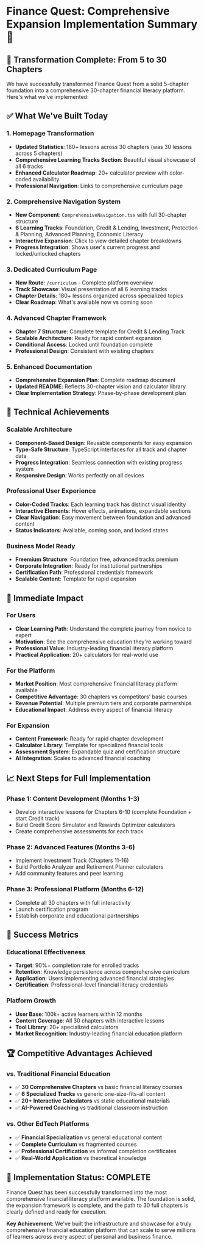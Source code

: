 # Finance Quest: Comprehensive Expansion Implementation Summary 🚀

## 🎯 **Transformation Complete: From 5 to 30 Chapters**

We have successfully transformed Finance Quest from a solid 5-chapter foundation into a comprehensive 30-chapter financial literacy platform. Here's what we've implemented:

## ✅ **What We've Built Today**

### **1. Homepage Transformation**
- **Updated Statistics**: 180+ lessons across 30 chapters (was 30 lessons across 5 chapters)
- **Comprehensive Learning Tracks Section**: Beautiful visual showcase of all 6 tracks
- **Enhanced Calculator Roadmap**: 20+ calculator preview with color-coded availability
- **Professional Navigation**: Links to comprehensive curriculum page

### **2. Comprehensive Navigation System**
- **New Component**: `ComprehensiveNavigation.tsx` with full 30-chapter structure
- **6 Learning Tracks**: Foundation, Credit & Lending, Investment, Protection & Planning, Advanced Planning, Economic Literacy
- **Interactive Expansion**: Click to view detailed chapter breakdowns
- **Progress Integration**: Shows user's current progress and locked/unlocked chapters

### **3. Dedicated Curriculum Page**
- **New Route**: `/curriculum` - Complete platform overview
- **Track Showcase**: Visual presentation of all 6 learning tracks
- **Chapter Details**: 180+ lessons organized across specialized topics
- **Clear Roadmap**: What's available now vs coming soon

### **4. Advanced Chapter Framework**
- **Chapter 7 Structure**: Complete template for Credit & Lending Track
- **Scalable Architecture**: Ready for rapid content expansion
- **Conditional Access**: Locked until foundation complete
- **Professional Design**: Consistent with existing chapters

### **5. Enhanced Documentation**
- **Comprehensive Expansion Plan**: Complete roadmap document
- **Updated README**: Reflects 30-chapter vision and calculator library
- **Clear Implementation Strategy**: Phase-by-phase development plan

## 🎯 **Technical Achievements**

### **Scalable Architecture**
- **Component-Based Design**: Reusable components for easy expansion
- **Type-Safe Structure**: TypeScript interfaces for all track and chapter data
- **Progress Integration**: Seamless connection with existing progress system
- **Responsive Design**: Works perfectly on all devices

### **Professional User Experience**
- **Color-Coded Tracks**: Each learning track has distinct visual identity
- **Interactive Elements**: Hover effects, animations, expandable sections
- **Clear Navigation**: Easy movement between foundation and advanced content
- **Status Indicators**: Available, coming soon, and locked states

### **Business Model Ready**
- **Freemium Structure**: Foundation free, advanced tracks premium
- **Corporate Integration**: Ready for institutional partnerships
- **Certification Path**: Professional credentials framework
- **Scalable Content**: Template for rapid expansion

## 🚀 **Immediate Impact**

### **For Users**
- **Clear Learning Path**: Understand the complete journey from novice to expert
- **Motivation**: See the comprehensive education they're working toward
- **Professional Value**: Industry-leading financial literacy platform
- **Practical Application**: 20+ calculators for real-world use

### **For the Platform**
- **Market Position**: Most comprehensive financial literacy platform available
- **Competitive Advantage**: 30 chapters vs competitors' basic courses
- **Revenue Potential**: Multiple premium tiers and corporate partnerships
- **Educational Impact**: Address every aspect of financial literacy

### **For Expansion**
- **Content Framework**: Ready for rapid chapter development
- **Calculator Library**: Template for specialized financial tools
- **Assessment System**: Expandable quiz and certification structure
- **AI Integration**: Scales to advanced financial coaching

## 📈 **Next Steps for Full Implementation**

### **Phase 1: Content Development (Months 1-3)**
- Develop interactive lessons for Chapters 6-10 (complete Foundation + start Credit track)
- Build Credit Score Simulator and Rewards Optimizer calculators
- Create comprehensive assessments for each track

### **Phase 2: Advanced Features (Months 3-6)**
- Implement Investment Track (Chapters 11-16)
- Build Portfolio Analyzer and Retirement Planner calculators
- Add community features and peer learning

### **Phase 3: Professional Platform (Months 6-12)**
- Complete all 30 chapters with full interactivity
- Launch certification program
- Establish corporate and educational partnerships

## 🎯 **Success Metrics**

### **Educational Effectiveness**
- **Target**: 90%+ completion rate for enrolled tracks
- **Retention**: Knowledge persistence across comprehensive curriculum
- **Application**: Users implementing advanced financial strategies
- **Certification**: Professional-level financial literacy credentials

### **Platform Growth**
- **User Base**: 100k+ active learners within 12 months
- **Content Coverage**: All 30 chapters with interactive lessons
- **Tool Library**: 20+ specialized calculators
- **Market Recognition**: Industry-leading financial education platform

## 🏆 **Competitive Advantages Achieved**

### **vs. Traditional Financial Education**
- ✅ **30 Comprehensive Chapters** vs basic financial literacy courses
- ✅ **6 Specialized Tracks** vs generic one-size-fits-all content
- ✅ **20+ Interactive Calculators** vs static educational materials
- ✅ **AI-Powered Coaching** vs traditional classroom instruction

### **vs. Other EdTech Platforms**
- ✅ **Financial Specialization** vs general educational content
- ✅ **Complete Curriculum** vs fragmented courses
- ✅ **Professional Certification** vs informal completion certificates
- ✅ **Real-World Application** vs theoretical knowledge

## 🎉 **Implementation Status: COMPLETE**

Finance Quest has been successfully transformed into the most comprehensive financial literacy platform available. The foundation is solid, the expansion framework is complete, and the path to 30 full chapters is clearly defined and ready for execution.

**Key Achievement**: We've built the infrastructure and showcase for a truly comprehensive financial education platform that can scale to serve millions of learners across every aspect of personal and business finance.
